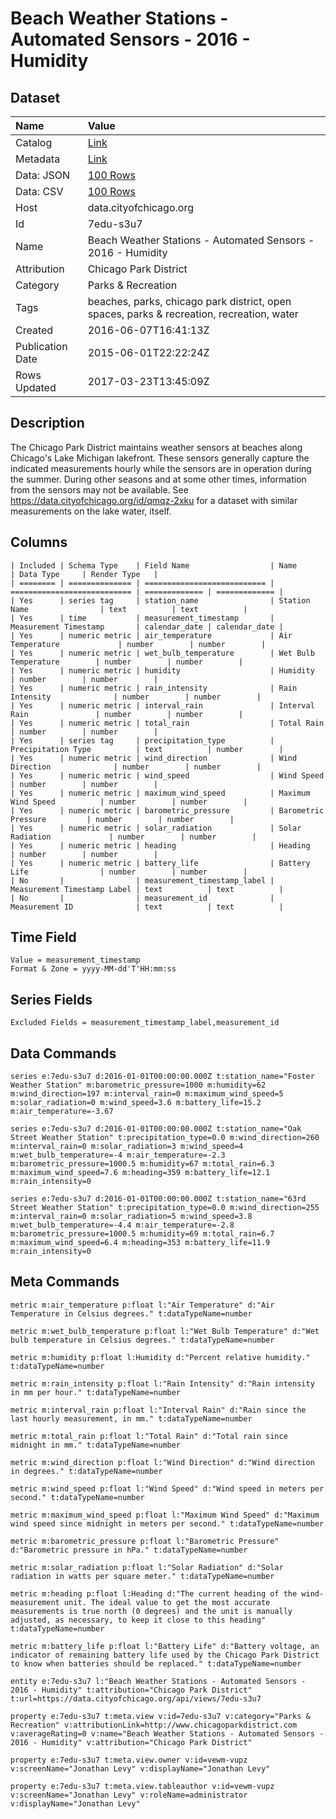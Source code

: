 # Beach Weather Stations - Automated Sensors - 2016 - Humidity

## Dataset

| Name | Value |
| :--- | :---- |
| Catalog | [Link](https://data.cityofchicago.org/Parks-Recreation/Beach-Weather-Stations-Automated-Sensors-2016-Humi/7edu-s3u7/about) |
| Metadata | [Link](https://data.cityofchicago.org/api/views/7edu-s3u7) |
| Data: JSON | [100 Rows](https://data.cityofchicago.org/api/views/7edu-s3u7/rows.json?max_rows=100) |
| Data: CSV | [100 Rows](https://data.cityofchicago.org/api/views/7edu-s3u7/rows.csv?max_rows=100) |
| Host | data.cityofchicago.org |
| Id | 7edu-s3u7 |
| Name | Beach Weather Stations - Automated Sensors - 2016 - Humidity |
| Attribution | Chicago Park District |
| Category | Parks & Recreation |
| Tags | beaches, parks, chicago park district, open spaces, parks & recreation, recreation, water |
| Created | 2016-06-07T16:41:13Z |
| Publication Date | 2015-06-01T22:22:24Z |
| Rows Updated | 2017-03-23T13:45:09Z |

## Description

The Chicago Park District maintains weather sensors at beaches along Chicago's Lake Michigan lakefront. These sensors generally capture the indicated measurements hourly while the sensors are in operation during the summer.  During other seasons and at some other times, information from the sensors may not be available.  See https://data.cityofchicago.org/id/qmqz-2xku for a dataset with similar measurements on the lake water, itself.

## Columns

```ls
| Included | Schema Type    | Field Name                  | Name                        | Data Type     | Render Type   |
| ======== | ============== | =========================== | =========================== | ============= | ============= |
| Yes      | series tag     | station_name                | Station Name                | text          | text          |
| Yes      | time           | measurement_timestamp       | Measurement Timestamp       | calendar_date | calendar_date |
| Yes      | numeric metric | air_temperature             | Air Temperature             | number        | number        |
| Yes      | numeric metric | wet_bulb_temperature        | Wet Bulb Temperature        | number        | number        |
| Yes      | numeric metric | humidity                    | Humidity                    | number        | number        |
| Yes      | numeric metric | rain_intensity              | Rain Intensity              | number        | number        |
| Yes      | numeric metric | interval_rain               | Interval Rain               | number        | number        |
| Yes      | numeric metric | total_rain                  | Total Rain                  | number        | number        |
| Yes      | series tag     | precipitation_type          | Precipitation Type          | text          | number        |
| Yes      | numeric metric | wind_direction              | Wind Direction              | number        | number        |
| Yes      | numeric metric | wind_speed                  | Wind Speed                  | number        | number        |
| Yes      | numeric metric | maximum_wind_speed          | Maximum Wind Speed          | number        | number        |
| Yes      | numeric metric | barometric_pressure         | Barometric Pressure         | number        | number        |
| Yes      | numeric metric | solar_radiation             | Solar Radiation             | number        | number        |
| Yes      | numeric metric | heading                     | Heading                     | number        | number        |
| Yes      | numeric metric | battery_life                | Battery Life                | number        | number        |
| No       |                | measurement_timestamp_label | Measurement Timestamp Label | text          | text          |
| No       |                | measurement_id              | Measurement ID              | text          | text          |
```

## Time Field

```ls
Value = measurement_timestamp
Format & Zone = yyyy-MM-dd'T'HH:mm:ss
```

## Series Fields

```ls
Excluded Fields = measurement_timestamp_label,measurement_id
```

## Data Commands

```ls
series e:7edu-s3u7 d:2016-01-01T00:00:00.000Z t:station_name="Foster Weather Station" m:barometric_pressure=1000 m:humidity=62 m:wind_direction=197 m:interval_rain=0 m:maximum_wind_speed=5 m:solar_radiation=0 m:wind_speed=3.6 m:battery_life=15.2 m:air_temperature=-3.67

series e:7edu-s3u7 d:2016-01-01T00:00:00.000Z t:station_name="Oak Street Weather Station" t:precipitation_type=0.0 m:wind_direction=260 m:interval_rain=0 m:solar_radiation=3 m:wind_speed=4 m:wet_bulb_temperature=-4 m:air_temperature=-2.3 m:barometric_pressure=1000.5 m:humidity=67 m:total_rain=6.3 m:maximum_wind_speed=7.6 m:heading=359 m:battery_life=12.1 m:rain_intensity=0

series e:7edu-s3u7 d:2016-01-01T00:00:00.000Z t:station_name="63rd Street Weather Station" t:precipitation_type=0.0 m:wind_direction=255 m:interval_rain=0 m:solar_radiation=5 m:wind_speed=3.8 m:wet_bulb_temperature=-4.4 m:air_temperature=-2.8 m:barometric_pressure=1000.5 m:humidity=69 m:total_rain=6.7 m:maximum_wind_speed=6.4 m:heading=353 m:battery_life=11.9 m:rain_intensity=0
```

## Meta Commands

```ls
metric m:air_temperature p:float l:"Air Temperature" d:"Air Temperature in Celsius degrees." t:dataTypeName=number

metric m:wet_bulb_temperature p:float l:"Wet Bulb Temperature" d:"Wet bulb temperature in Celsius degrees." t:dataTypeName=number

metric m:humidity p:float l:Humidity d:"Percent relative humidity." t:dataTypeName=number

metric m:rain_intensity p:float l:"Rain Intensity" d:"Rain intensity in mm per hour." t:dataTypeName=number

metric m:interval_rain p:float l:"Interval Rain" d:"Rain since the last hourly measurement, in mm." t:dataTypeName=number

metric m:total_rain p:float l:"Total Rain" d:"Total rain since midnight in mm." t:dataTypeName=number

metric m:wind_direction p:float l:"Wind Direction" d:"Wind direction in degrees." t:dataTypeName=number

metric m:wind_speed p:float l:"Wind Speed" d:"Wind speed in meters per second." t:dataTypeName=number

metric m:maximum_wind_speed p:float l:"Maximum Wind Speed" d:"Maximum wind speed since midnight in meters per second." t:dataTypeName=number

metric m:barometric_pressure p:float l:"Barometric Pressure" d:"Barometric pressure in hPa." t:dataTypeName=number

metric m:solar_radiation p:float l:"Solar Radiation" d:"Solar radiation in watts per square meter." t:dataTypeName=number

metric m:heading p:float l:Heading d:"The current heading of the wind-measurement unit. The ideal value to get the most accurate measurements is true north (0 degrees) and the unit is manually adjusted, as necessary, to keep it close to this heading" t:dataTypeName=number

metric m:battery_life p:float l:"Battery Life" d:"Battery voltage, an indicator of remaining battery life used by the Chicago Park District to know when batteries should be replaced." t:dataTypeName=number

entity e:7edu-s3u7 l:"Beach Weather Stations - Automated Sensors - 2016 - Humidity" t:attribution="Chicago Park District" t:url=https://data.cityofchicago.org/api/views/7edu-s3u7

property e:7edu-s3u7 t:meta.view v:id=7edu-s3u7 v:category="Parks & Recreation" v:attributionLink=http://www.chicagoparkdistrict.com v:averageRating=0 v:name="Beach Weather Stations - Automated Sensors - 2016 - Humidity" v:attribution="Chicago Park District"

property e:7edu-s3u7 t:meta.view.owner v:id=vewm-vupz v:screenName="Jonathan Levy" v:displayName="Jonathan Levy"

property e:7edu-s3u7 t:meta.view.tableauthor v:id=vewm-vupz v:screenName="Jonathan Levy" v:roleName=administrator v:displayName="Jonathan Levy"
```